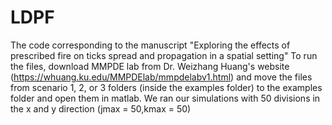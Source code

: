# LDPF
The code corresponding to the manuscript "Exploring the effects of prescribed fire on ticks spread and propagation in a spatial setting"
To run the files, download MMPDE lab from Dr. Weizhang Huang's website (https://whuang.ku.edu/MMPDElab/mmpdelabv1.html) and move the files from scenario 1, 2, or 3 folders (inside the examples folder) to the examples folder and open them in matlab. We ran our simulations with 50 divisions in the x and y direction (jmax = 50,kmax = 50)
